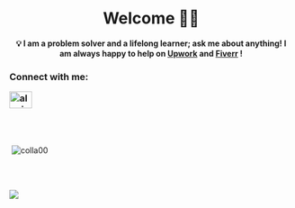 <h1 align="center"> Welcome 👋🏾 </h1>
<p>
   <p align="center">
  <strong>💡 I am a problem solver and a lifelong learner; ask me about anything! I am always happy to help on <a href="https://www.upwork.com/services/product/development-it-innovative-coding-excellence-crafting-client-centric-solutions-1746553614887878656" target="_blank">Upwork</a> and <a href="https://www.fiverr.com/s/zmkog3" target="_blank">Fiverr</a> !</strong>
</p>

<h3 align="left">Connect with me:
<p align="left"> <a href="https://linkedin.com/in/alexiscollier" target="blank"><img align="center" src="https://raw.githubusercontent.com/rahuldkjain/github-profile-readme-generator/master/src/images/icons/Social/linked-in-alt.svg" alt="alexiscollier" height="30" width="40" /></a>
</p></h3>
<br><br>
<p>&nbsp;<img align="center" src="https://github-readme-stats.vercel.app/api?username=colla00&show_icons=true&locale=en" alt="colla00" /></p> <br><br>

![](https://komarev.com/ghpvc/?username=colla00&color=blue&style=for-the-badge)

